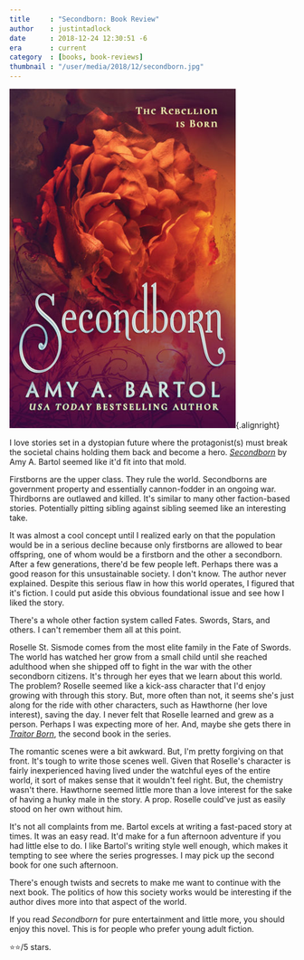 ```yaml
---
title     : "Secondborn: Book Review"
author    : justintadlock
date      : 2018-12-24 12:30:51 -6
era       : current
category  : [books, book-reviews]
thumbnail : "/user/media/2018/12/secondborn.jpg"
---
```


![Cover image of the 'Secondborn' book by Amy A. Bartol.](/user/media/2018/12/secondborn.jpg){.alignright}

I love stories set in a dystopian future where the protagonist(s) must break the societal chains holding them back and become a hero.  _[Secondborn](https://www.amazon.com/Secondborn-Amy-Bartol-ebook/dp/B01N6HKIN8/?tag=justtadl-20)_ by Amy A. Bartol seemed like it'd fit into that mold.

Firstborns are the upper class.  They rule the world.  Secondborns are government property and essentially cannon-fodder in an ongoing war.  Thirdborns are outlawed and killed.  It's similar to many other faction-based stories.  Potentially pitting sibling against sibling seemed like an interesting take.

It was almost a cool concept until I realized early on that the population would be in a serious decline because only firstborns are allowed to bear offspring, one of whom would be a firstborn and the other a secondborn.  After a few generations, there'd be few people left.  Perhaps there was a good reason for this unsustainable society.  I don't know.  The author never explained.  Despite this serious flaw in how this world operates, I figured that it's fiction.  I could put aside this obvious foundational issue and see how I liked the story.

There's a whole other faction system called Fates.  Swords, Stars, and others.  I can't remember them all at this point.

Roselle St. Sismode comes from the most elite family in the Fate of Swords.  The world has watched her grow from a small child until she reached adulthood when she shipped off to fight in the war with the other secondborn citizens.  It's through her eyes that we learn about this world.  The problem?  Roselle seemed like a kick-ass character that I'd enjoy growing with through this story.  But, more often than not, it seems she's just along for the ride with other characters, such as Hawthorne (her love interest), saving the day.  I never felt that Roselle learned and grew as a person.  Perhaps I was expecting more of her.  And, maybe she gets there in _[Traitor Born](https://www.amazon.com/Traitor-Born-Secondborn-Book-2-ebook/dp/B073FD6WD6/?tag=justtadl-20)_, the second book in the series.

The romantic scenes were a bit awkward.  But, I'm pretty forgiving on that front.  It's tough to write those scenes well.  Given that Roselle's character is fairly inexperienced having lived under the watchful eyes of the entire world, it sort of makes sense that it wouldn't feel right.  But, the chemistry wasn't there.  Hawthorne seemed little more than a love interest for the sake of having a hunky male in the story.  A prop.  Roselle could've just as easily stood on her own without him.

It's not all complaints from me.  Bartol excels at writing a fast-paced story at times.  It was an easy read.  It'd make for a fun afternoon adventure if you had little else to do.  I like Bartol's writing style well enough, which makes it tempting to see where the series progresses.  I may pick up the second book for one such afternoon.

There's enough twists and secrets to make me want to continue with the next book.  The politics of how this society works would be interesting if the author dives more into that aspect of the world.

If you read _Secondborn_ for pure entertainment and little more, you should enjoy this novel.  This is for people who prefer young adult fiction.  

⭐⭐/5 stars.
